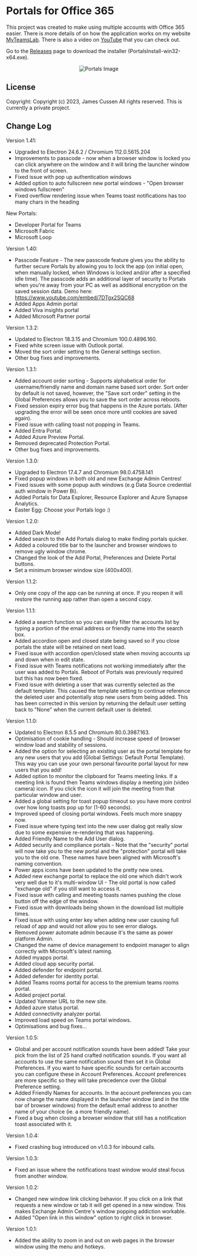 # Portals for Office 365

This project was created to make using multiple accounts with Office 365 easier. There is more details of on how the application works on my website [MyTeamsLab](https://www.myteamslab.com). There is also a video on [YouTube](https://youtu.be/fNosmBF-fzg) that you can check out. 

Go to the [Releases](https://github.com/jamescussen/PortalsReleases/releases) page to download the installer (PortalsInstall-win32-x64.exe).

<p align="center">
  <img src="https://1.bp.blogspot.com/--FKm8g4M_7I/YSd628ym6uI/AAAAAAAABdU/BYyIKi_2Kv0OGLpRtoxoxSnffUXIsZsdQCLcBGAsYHQ/s800/Portals1.20-Light-Dark.png" alt="Portals Image"/>
</p>

## License

Copyright: Copyright (c) 2023, James Cussen All rights reserved.
This is currently a private project.

## Change Log

Version 1.41:
- Upgraded to Electron 24.6.2 / Chromium 112.0.5615.204
- Improvements to passcode - now when a browser window is locked you can click anywhere on the window and it will bring the launcher window to the front of screen.
- Fixed issue with pop up authentication windows
- Added option to auto fullscreen new portal windows - "Open browser windows fullscreen"
- Fixed overflow rendering issue when Teams toast notifications has too many chars in the heading

New Portals:
- Developer Portal for Teams
- Microsoft Fabric
- Microsoft Loop
  

Version 1.40:
- Passcode Feature - The new passcode feature gives you the ability to further secure Portals by allowing you to lock the app (on initial open, when manually locked, when Windows is locked and/or after a specified idle time). The passcode adds an additional layer of security to Portals when you're away from your PC as well as additional encryption on the saved session data. Demo here: https://www.youtube.com/embed/7DTgx2SQC68
- Added Apps Admin portal
- Added Viva insights portal
- Added Microsoft Partner portal


Version 1.3.2:

- Updated to Electron 18.3.15 and Chromium 100.0.4896.160.
- Fixed white screen issue with Outlook portal.
- Moved the sort order setting to the General settings section.
- Other bug fixes and improvements.

Version 1.3.1:
- Added account order sorting - Supports alphabetical order for username/friendly name and domain name based sort order. Sort order by default is not saved, however, the "Save sort order" setting in the Global Preferences allows you to save the sort order across reboots.
- Fixed session expiry error bug that happens in the Azure portals. (After upgrading the error will be seen once more until cookies are saved again).
- Fixed issue with calling toast not popping in Teams.
- Added Entra Portal.
- Added Azure Preview Portal.
- Removed deprecated Protection Portal.
- Other bug fixes and improvements.

Version 1.3.0:
- Upgraded to Electron 17.4.7 and Chromium 98.0.4758.141
- Fixed popup windows in both old and new Exchange Admin Centres!
- Fixed issues with some popup auth windows (e.g Data Source credential auth window in Power Bi).
- Added Portals for Data Explorer, Resource Explorer and Azure Synapse Analytics.
- Easter Egg: Choose your Portals logo :)

Version 1.2.0:
- Added Dark Mode!
- Added search to the Add Portals dialog to make finding portals quicker.
- Added a coloured title bar to the launcher and browser windows to remove ugly window chrome.
- Changed the look of the Add Portal, Preferences and Delete Portal buttons.
- Set a minimum browser window size (400x400).

Version 1.1.2:
  - Only one copy of the app can be running at once. If you reopen it will restore the running app rather than open a second copy.

Version 1.1.1:
  - Added a search function so you can easily filter the accounts list by typing a portion of the email address or friendly name into the search box.
  - Added accordion open and closed state being saved so if you close portals the state will be retained on next load.
  - Fixed issue with accordion open/closed state when moving accounts up and down when in edit state.
  - Fixed issue with Teams notifications not working immediately after the user was added to Portals. Reboot of Portals was previously required but this has now been fixed.
  - Fixed issue with deleting a user that was currently selected as the default template. This caused the template setting to continue reference the deleted user and potentially stop new users from being added. This has been corrected in this version by returning the default user setting back to "None" when the current default user is deleted.


Version 1.1.0:
 - Updated to Electron 8.5.5 and Chromium 80.0.3987.163.
  - Optimisation of cookie handling - Should increase speed of browser window load and stability of sessions.
  - Added the option for selecting an existing user as the portal template for any new users that you add (Global Settings: Default Portal Template). This way you can use your own personal favourite portal layout for new users that you add!
  - Added option to monitor the clipboard for Teams meeting links. If a meeting link is found then Teams windows display a meeting join (video camera) icon. If you click the icon it will join the meeting from that particular window and user.
  - Added a global setting for toast popup timeout so you have more control over how long toasts pop up for (1-60 seconds).
  - Improved speed of closing portal windows. Feels much more snappy now.
  - Fixed issue where typing text into the new user dialog got really slow due to some expensive re-rendering that was happening.
  - Added Friendly Name to the Add User dialog.
  - Added security and compliance portals - Note that the "security" portal will now take you to the new portal and the "protection" portal will take you to the old one. These names have been aligned with Microsoft's naming convention. 
  - Power apps icons have been updated to the pretty new ones.
  - Added new exchange portal to replace the old one which didn't work very well due to it's multi-window UI - The old portal is now called "exchange old" if you still want to access it.
  - Fixed issue with calling and meeting toasts names pushing the close button off the edge of the window.
  - Fixed issue with downloads being shown in the download list multiple times.
  - Fixed issue with using enter key when adding new user causing full reload of app and would not allow you to see error dialogs.
  - Removed power automate admin because it's the same as power platform Admin.
  - Changed the name of device management to endpoint manager to align correctly with Microsoft's latest naming.
  - Added myapps portal.
  - Added cloud app security portal.
  - Added defender for endpoint portal.
  - Added defender for identity portal.
  - Added Teams rooms portal for access to the premium teams rooms portal.
  - Added project portal.
  - Updated Yammer URL to the new site.
  - Added azure status portal.
  - Added connectivity analyzer portal.
  - Improved load speed on Teams portal windows.
  - Optimisations and bug fixes...
  
Version 1.0.5:
  - Global and per account notification sounds have been added! Take your pick from the list of 25 hand crafted notification sounds. If you want all accounts to use the same notification sound then set it in Global Preferences. If you want to have specific sounds for certain accounts you can configure these in Account Preferences. Account preferences are more specific so they will take precedence over the Global Preference setting.
  - Added Friendly Names for accounts. In the account preferences you can now change the name displayed in the launcher window (and in the title bar of browser windows) from the default email address to another name of your choice (ie. a more friendly name).
  - Fixed a bug when closing a browser window that still has a notification toast associated with it.
  
Version 1.0.4:
  - Fixed crashing bug introduced on v1.0.3 for inbound calls.

Version 1.0.3:
  - Fixed an issue where the notifications toast window would steal focus from another window.
  
Version 1.0.2:

  - Changed new window link clicking behavior. If you click on a link that requests a new window or tab it will get opened in a new window. This makes Exchange Admin Centre's window popping addiction workable.
  - Added "Open link in this window" option to right click in browser.

Version 1.0.1: 
  - Added the ability to zoom in and out on web pages in the browser window using the menu and hotkeys.
  


